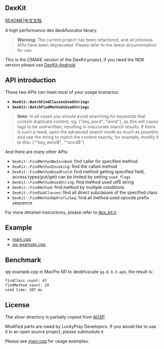  DexKit
--

[README](https://github.com/LuckyPray/DexKit/blob/master/README.md)|[中文文档](https://github.com/LuckyPray/DexKit/blob/master/README_zh.md)

A high performance dex deobfuscator library.

> **Warning**: The current project has been refactored, and all previous APIs have been deprecated. Please refer to the latest documentation for use.

This is the CMAKE version of the DexKit project, if you need the NDK version please use [DexKit-Android](https://github.com/LuckyPray/DexKit-Android).

## API introduction

These two APIs can meet most of your usage scenarios:

- **`DexKit::BatchFindClassesUsedStrings`**
- **`DexKit::BatchFindMethodsUsedStrings`**

> **Note**: In all cases you should avoid searching for keywords that contain duplicate content, eg: {"key_word", "word"}, as this will cause tags to be overwritten, resulting in inaccurate search results.
> If there is such a need, open the advanced search mode as much as possible, and use the string to match the content exactly, for example, modify it to this: {"^key_word$", "^word$"}

And there are many other APIs:

- `DexKit::FindMethodBeInvoked`: find caller for specified method.
- `DexKit::FindMethodInvoking`: find the called method
- `DexKit::FindMethodUsedField`: find method getting specified field, access types(put/get) can be limited by setting `used_flags`
- `DexKit::FindMethodUsedString`: find method used utf8 string
- `DexKit::FindMethod`: find method by multiple conditions
- `DexKit::FindSubClasses`: find all direct subclasses of the specified class
- `DexKit::FindMethodOpPrefixSeq`:  find all method used opcode prefix sequence

For more detailed instructions, please refer to [dex_kit.h](https://github.com/LuckyPray/DexKit/blob/master/include/dex_kit.h).

## Example

- [main.cpp](https://github.com/LuckyPray/DexKit/blob/master/main.cpp)
- [qq-example.cpp](https://github.com/LuckyPray/DexKit/blob/master/qq-example.cpp)

## Benchmark

qq-example.cpp in MacPro M1 to deobfuscate `qq-8.9.3.apk`, the result is:

```txt
findClass count: 47
findMethod count: 29
used time: 207 ms
```

## License

The slicer directory is partially copied from [AOSP](https://cs.android.com/android/platform/superproject/+/master:frameworks/base/startop/view_compiler).

Modified parts are owed by LuckyPray Developers. If you would like to use it in an open source project, please submodule it.

Please see [main.cpp](https://github.com/LuckyPray/DexKit/blob/master/main.cpp) for usage examples.
